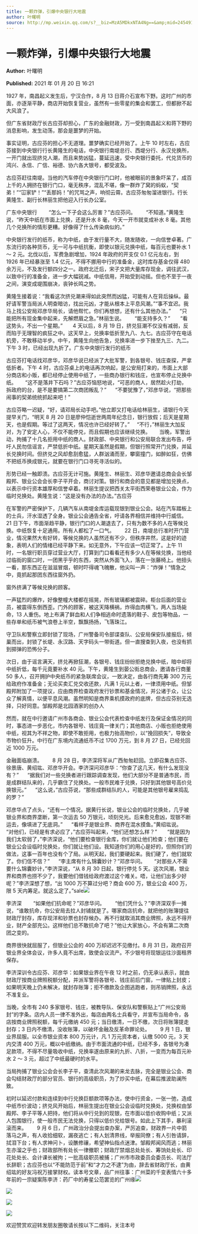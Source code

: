 ```yaml
---
title: 一颗炸弹，引爆中央银行大地震
author: 叶曙明
source: http://mp.weixin.qq.com/s?__biz=MzA5MDkxNTA4Ng==&amp;mid=2454910585&amp;idx=1&amp;sn=852b706c7619697d4ffc9f4d2b04f9c0&amp;chksm=87a23e18b0d5b70e19ba41c459ffb968de6b5613d82346363b32b3c14fb4fb0a76f5babafc12#rd
---
```


# 一颗炸弹，引爆中央银行大地震

**Author:** 叶曙明

**Published:** 2021 年 01 月 20 日 16:21

1927 年，南昌起义发生后，宁汉合作，8 月 13 日蒋介石宣布下野。这时广州的市面，亦逐渐平静，商店开始恢复营业，虽然有一些零星的集会和罢工，但都掀不起大风浪了。

但广东省财政厅长古应芬却担心，广东的金融财政，万一受到南昌起义和蒋下野的消息影响，发生动荡，那会是噩梦的开始。

事实证明，古应芬的担心不无道理。噩梦确实已经开始了。上午 10 时左右，古应芬接到中央银行行长黄隆生的电话，中央银行南堤总行、西堤分行、永汉兑换所，一开门就出现挤兑人潮，而且来势凶猛，蔓延迅速，受中央银行委托，代兑货币的鸿兴、永信、广信、裕德、协六各大银号，都受波及。

古应芬赶往南堤。当他的汽车停在中央银行门口时，他被眼前的景象吓呆了，成百上千的人拥挤在银行门口，毫无秩序，混乱不堪，像一群炸了窝的蚂蚁，“契弟！”“冚家铲！”“丢那妈！”的咒骂之声，响彻云霄。古应芬匆匆溜进银行。行长黄隆生、副行长林丽生把他迎入行长办公室。

广东中央银行        “怎么一下子会这么厉害？”古应芬问。       “不知道。”黄隆生说，“昨天中纸在市面上兑换，还是升水 8 毫，今天一开市就变成补水 8 毫。其他几个兑换所的情形更糟。好像得了什么传染病似的。”

中央银行发行的纸币，称为中纸，由于发行量不大，随发随收，一向信誉卓著。广东流行的各种货币，无一可与中纸抗衡，即使以银元兑换中纸，每百元也要补水 1 ～ 2 元。北伐以后，军费急剧增加，1924 年政府的开支仅 0.1 亿元左右，到 1926 年已经暴涨至 1.4 亿元，不得不挪用中行的准备金，这时库存基金仅得 480 余万元，不及发行额四分之一。政府北迁后，宋子文把大量库存现金，调往武汉，以致中行的准备金，进一步大幅锐减。中纸信用，开始受到动摇。但也不至于一夜之间，演变成堤围崩决，丧钟长鸣之势。

黄隆生接着说：“我看这次挤兑潮来得如此突然而凶猛，可能有人在背后操纵。最好请军警当局派人明查暗访，找出元凶，才能从根本上平息风潮。”“事不宜迟。我马上找公安局邓彦华局长，请他帮忙。你们再想想，还有什么其他办法。”      “只能把所有现金集中起来，先解燃眉之急。”林丽生说。       “能支持多久？”       “看这势头，不出一个星期。”       4 天以后，8 月 19 日，挤兑狂潮不仅没有减弱，反而陷于无理智的疯狂之中。这天早上，兑换率低折至九八、九七。古应芬守在电话机旁，不敢移动半步。中午，黄隆生向他告急，兑换率进一步下挫至九三、九二。下午 3 时，已经出现九折了。广东中央银行发行的纸币

古应芬打电话找邓彦华，邓彦华说已经派了大批军警，到各银号、钱庄查探，严拿低折者。下午 4 时，古应芬桌上的电话再次响起，是公安局打来的，市面上大部分商店和小贩，都已经停止使用中纸了，一些商办银行和钱庄，也宣布停止兑换中纸。      “这不是落井下石吗？”古应芬恼怒地说，“可恶的商人，居然趁火打劫，拆政府的台，是不是要搞第二次商团叛乱？”      “不要犹豫了，”邓彦华说，“把那些闹事的契弟统统抓起来吧！”

古应芬略一迟疑，“好，请邓局长动手吧。”他立即又打电话给林丽生，请银行今天提早关门，“明天 8 月 20 日是廖仲恺逝世两周年纪念日，银行放假；后天是星期天，也是假期。等过了这两天，情况也许已经好转了。”     “不行，”林丽生大加反对，为了安定人心，不仅不能停兑，而且假期也应该继续兑换。      当晚，军警出动，拘捕了十几名拒用中纸的商人。财政部、中央银行和公安局联合发出布告，呼吁人民勿信谣言，严禁低折中纸。星期天虽然是假期，但银行照常开门兑换，并延长兑换时间。但挤兑之风却愈刮愈猛，人群汹涌而至，攀窗撞门，如醉如狂，仿佛不把纸币换成银元，就要在银行门口寻死寻活似的。

形势已经一触即溃。古应芬无计可施。黄隆生、林丽生、邓彦华邀请总商会会长邹殿邦、银业公会会长李子平开会，商讨对策。银行和商会的意见都是增加兑换点，以表示中行资本雄厚和信誉卓着。林丽生提议把西关太平街西荣巷银业公会，作为临时兑换处。黄隆生说：“这是没有办法的办法。”古应芬

在军警的严密保护下，几辆汽车从南堤金库运载现银到银业公会。站在汽车踏板上的士兵，汗水湿透了全身。银业公会通告全省，吁请各界相信并维持中行威信。21 日下午，市面渐趋平静，银行门口的人潮退去了，只有为数不多的人在等候兑换。中纸恢复十足通用。所有人都松了一口气。       22 日，南堤总行准时开门营业，情况果然大有好转，等候兑换的人虽然还有不少，但秩序井然，这是好的迹象，表明人们的情绪已经平静下来。如无意外，下午应该一切正常了。上午 11 时，一名银行职员穿过营业大厅，打算到门口看看还有多少人在等候兑换，当他经过临街的窗口时，一团黑乎乎的东西，突然从外面飞入，落在一张藤椅上。他扭头一看，那东西正在滋滋冒烟，顿时吓得魂飞魄散，他尖叫一声：“炸弹！”情急之中，竟抓起那团东西往窗外扔。

窗外挤满了等候兑换的顾客。

一声猛烈的爆炸，好像整幢大楼都在摇晃，所有玻璃都被震碎。柜台后面的营业员，被震得东倒西歪。门外的顾客，被这天降横祸，炸得血肉横飞，两人当场毙命，13 人重伤。地上布满了鲜血和人们争相逃命时遗落的鞋子、皮包等物品，一些存单和纸币被气浪卷上半空，飘飘扬扬，飞落珠江。

守卫队和警察立即封锁了现场，广州警备司令部谍查队、公安局保安队接报后，倾巢而出，封锁了长堤、永汉路、天字码头一带街道。但一直搜查到入夜，也没有抓到掷弹的恐怖分子。

次日，由于谣言满天，挤兑再掀狂潮，各银号、钱庄纷纷拒绝兑换中纸，暗中却将中纸折低，每千元竟要补水 40 元。下午，黄隆生到晏公街总商会，邀请各行商董 50 多人，召开拥护中央纸币的紧急联席会议，一致决定，由各行商先筹 300 万元给政府作准备金；无论买卖汇兑交收还款，凡满 1 元以上者，一律须用中纸。但邹殿邦附加了一项提议，应由商界检查政府发行钞票和基金情况，并公诸于众，让公众了解真情，以便平息风潮。虽然明知是商界乘机摸政府的底牌，但古应芬别无选择，只好同意。邹殿邦是北园酒家的创办人

然而，就在中行邀请广州市各商会、银业公会代表检查中纸发行及保证金情况的同时，事态进一步恶化，市内各银号、钱庄竟一律关门；其他商店、小贩也拒绝使用中纸，视其为不祥之物，即使不敢拒用，也极力抬高物价，以“挽回损失”，导致全市物价狂升。中行在广东境内流通纸币不过 1700 万元，到 8 月 27 日，已经兑回近 1000 万元。

金融面临崩溃。       8 月 28 日，李济深将军从广西匆匆赶回。立即召集古应芬、徐景唐、黄绍竑、邓彦华开会。李济深问邓彦华：“你查了这几天，有什么发现没有？”      “据我们对一些兑换者进行跟踪调查发现，他们大部分不是普通市民，而是成群结队来的，几乎霸住了兑换处。一般市民难于兑换，只好到其他银号高价兑换银元。”      “这么说，”古应芬说，“那些成群结队的人，可能是其他银号雇来捣乱的罗？”

邓彦华点了点头，“还有一个情况。据黄行长说，银业公会的临时兑换处，几乎被银业界和商界垄断，第一次运去 50 万银元，顷刻兑光。后来愈兑愈凶，现银不断运去，像填进了无底洞。”      “看样子是银业界、商界在混水摸鱼。”黄绍竑说。      “对他们，已经是有求必应了，”古应芬叫起来，“他们还想怎么样？”       “就是因为我们太软弱了，”李济深说，“他们要检查银行金库，你们就让他们检查；他们要在银业公会设临时兑换处，你们就让他们设。我知道你们的用心是好的，但照你们的做法，这事一百年也没有个了局。从明天起，我们要硬起来。我们硬了，他们就软了。你们信不信？”      “李主席有什么锦囊妙计？”邓彦华问。      “对那些人不需要什么锦囊妙计，”李济深说，“从 8 月 30 日起，银行停兑 5 天。这次风潮，银业界和商界也捞不少了，我要他们借钱给政府渡过这个难关。唔，让他们出多少好呢？”李济深想了想，“出 1000 万不算过分吧？商会 600 万，银业公会 400 万，限 5 天内筹足。就这么定了。”sale![](https://mmbiz.qpic.cn/mmbiz_jpg/PJWG74pLsMal59JGRRAPYnBrQLfa8njM8zsdynM9VK1cObFlNB3ohjhQdrhcMkdggMoJuqNyHrIc2SWyHCEB8g/640)

李济深        “如果他们抗命呢？”邓彦华问。       “他们凭什么？”李济深双手一摊说，“谁敢抗命，你公安局去拉人封铺就是了。哪家商店抗命，就把他的账簿提往财政厅封存，库存现洋和钞票也封存候办。再不行就取消其商业牌照，永远不得开业，财产全部充公。这样他们总不敢抗命了吧？”他让大家放心，不会有第二次商团之变的。

商界很快就屈服了，但银业公会的 400 万却迟迟不见缴付。8 月 31 日，政府召开银业界全体会议，许多人竟不出席，致使会议流产。不少银号将现银运往沙面租界保存。

李济深训令古应芬、邓彦华：如果银业界在午夜 12 时之前，仍无承认表示，就由财政厅按商业牌照税额分配，并派军警将各银号、钱庄前后门窗，一律贴上封皮；如果明天晚上仍未解决，就封存账簿；拒不缴款及企图逃跑者，则吊销牌照，永远不准复业。

当晚，全市有 240 多家银号、钱庄，被教导队、保安队和警察贴上“广州公安局封”的字条。店内人员一律不准外出，每店由两名士兵看守，并宣布当局命令，各店按商业牌照税额，每千元缴纳 450 元；当日缴清，一日不缴，次日将账簿提走封存；3 日内不缴清，没收账簿，以破坏金融及反革命罪论处。       9 月 1 日，银业界屈服。以全市银业资本 800 万元计，凡 1 万元资本者，认缴 5000 元，3 天内交清 400 万元，概以中纸缴纳。由于市面流通的中纸，已经不多，各银号为凑足款项，不得不尽量吸收中纸，兑换率遂由原来的九折、八折，一变而为每百元补水 2 ～ 3 元，超过了中纸最硬时的水平。

当局拘捕了银业公会会长李子平，查清此次风潮的来龙去脉，完全是银业公会、商会勾结财政厅的部分官员、银行的高级职员，为了炒买中纸，在幕后推波助澜所致。

初时以延迟付款和连续到中行兑换巨额款项等办法，使中行资金，一张一弛，造成中纸市价波动；挤兑风开始后，林丽生提出在银业公会设临时兑换处，兑换权由邹殿邦、李子平等人把持，他们将从中行兑到的现银，在市面以低价收购中纸；又派人包围银行，使一般市民无法兑换，只得以低价兑给银号。如此上下其手，暴利滚滚而来。       9 月 6 日，广州政治分会提出查办案，严厉追查，财政界一片中箭落马之声，有人收拾细软，漏夜逃亡；有人划清界线，举报同僚；有人引咎请辞，拭泪下台；有人求神问卜，设醮修禳，希望神仙指点迷津。邹殿邦闻风而逃；林丽生亦溜之乎也；财政部所有处长一律撤职；财政厅禁烟总处处长、筹饷处处长、印花处处长、会计课长被拘；一批高级职员被捕；广州市市政委员会委员长、司法厅长辞职；古应芬也以“不能防范于前”和“才力之不逮”为由，辞去省财政厅长，由黄绍竑的好友冯祝万接掌财权。读本号文章，品广州往事：广州菜的千变表情六十多年前的一宗疑案陈李济：药厂中的寿星公范罢览的广州缘![](https://mmbiz.qpic.cn/mmbiz_jpg/PJWG74pLsMal59JGRRAPYnBrQLfa8njMrEPPiby4T2038C4DN4SQa6U5XgCXXV9T6DJbu3ibGzD8lw5cprsdnrKA/640)

![](https://mmbiz.qpic.cn/mmbiz_jpg/PJWG74pLsMal59JGRRAPYnBrQLfa8njMEeZoErhGv0EvblcQ7kGLgxb1LKaS93KsGonIEiaiaWqVFoABgSPBXaRQ/640)

![](https://mmbiz.qpic.cn/mmbiz_jpg/PJWG74pLsMal59JGRRAPYnBrQLfa8njMD6EXcUPhWRpd7NaficZn3UXWuUly6ibQQHFVa6WPBAyDbCdPYx31WOcA/640)

![](https://mmbiz.qpic.cn/mmbiz_jpg/PJWG74pLsMal59JGRRAPYnBrQLfa8njMDoeqaQlKN3Lb7Sf7VicGbGGskza9mFCHldf0s70ZS5yJr9ibmKtKo6iaQ/640)

欢迎赞赏欢迎转发朋友圈敬请长按以下二维码，关注本号
